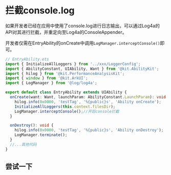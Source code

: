# 拦截console.log <Badge type="tip" text="1.3.3 +" />

如果开发者已经在应用中使用了console.log进行日志输出，可以通过Log4a的API对其进行拦截，并重定向至Log4a的ConsoleAppender。

开发者仅需在EntryAbility的onCreate中调用`LogManager.interceptConsole()`即可。

```ts
// EntryAbility.ets
import { InitializeAllLoggers } from '../xxx/LoggerConfig';
import { AbilityConstant, UIAbility, Want } from '@kit.AbilityKit';
import { hilog } from '@kit.PerformanceAnalysisKit';
import { window } from '@kit.ArkUI';
import { LogManager } from '@log/log4a';

export default class EntryAbility extends UIAbility {
  onCreate(want: Want, launchParam: AbilityConstant.LaunchParam): void {
    hilog.info(0x0000, 'testTag', '%{public}s', 'Ability onCreate');
    InitializeAllLoggers(this.context.filesDir);
    LogManager.interceptConsole();//开启console拦截
  }

  onDestroy(): void {
    hilog.info(0x0000, 'testTag', '%{public}s', 'Ability onDestroy');
    LogManager.terminate();
  }
  //...其他代码
}
```

## 尝试一下

<script setup>
import {defineAsyncComponent} from 'vue';
import {inBrowser} from 'vitepress';

const DemoEditor = inBrowser ? defineAsyncComponent(()=>import('../components/DemoEditor.vue')):()=>null;
</script>

<DemoEditor code="
LogManager.interceptConsole();
console.log('Hello World!');" />